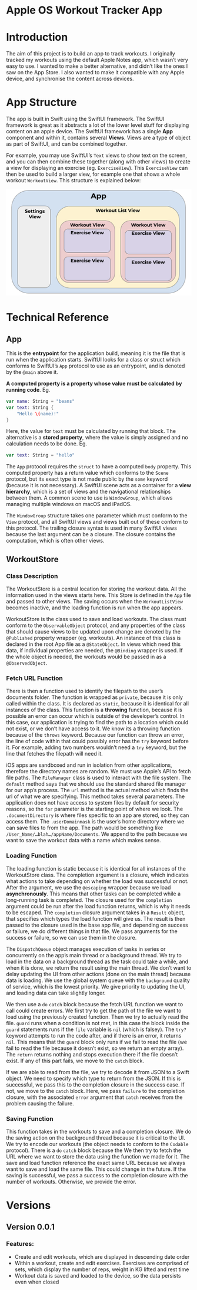 # Apple OS Workout Tracker App

# Introduction

The aim of this project is to build an app to track workouts. I originally tracked my workouts using the default Apple Notes app, which wasn’t very easy to use. I wanted to make a better alternative, and didn’t like the ones I saw on the App Store. I also wanted to make it compatible with any Apple device, and synchronise the content across devices.

# App Structure

The app is built in Swift using the SwiftUI framework. The SwiftUI framework is great as it abstracts a lot of the lower level stuff for displaying content on an apple device. The SwiftUI framework has a single **App** component and within it, contains several **Views**. Views are a type of object as part of SwiftUI, and can be combined together. 

For example, you may use SwiftUI’s `Text` views to show text on the screen, and you can then combine these together (along with other views) to create a view for displaying an exercise (eg. `ExerciseView`). This `ExerciseView` can then be used to build a larger view, for example one that shows a whole workout `WorkoutView`. This structure is explained below:

![App Structure](./images/structure.png)

# Technical Reference

## App

This is the **entrypoint** for the application build, meaning it is the file that is run when the application starts. SwiftUI looks for a class or struct which conforms to SwiftUI’s `App` protocol to use as an entrypoint, and is denoted by the `@main` above it. 

**A computed property is a property whose value must be calculated by running code**. Eg.

```swift
var name: String = "beans"
var text: String {
    "Hello \(name)!"
}
```

Here, the value for `text` must be calculated by running that block. The alternative is a **stored property**, where the value is simply assigned and no calculation needs to be done. Eg.

```swift
var text: String = "hello"
```

The `App` protocol requires the `struct` to have a computed `body` property. This computed property has a return value which conforms to the `Scene` protocol, but its exact type is not made public by the `some` keyword (because it is not necessary). A SwiftUI scene acts as a container for a **view hierarchy**, which is a set of views and the navigational relationships between them. A common scene to use is `WindowGroup`, which allows managing multiple windows on macOS and iPadOS. 

The `WindowGroup` structure takes one parameter which must conform to the `View` protocol, and all SwiftUI views and views built out of these conform to this protocol. The trailing closure syntax is used in many SwiftUI views because the last argument can be a closure. The closure contains the computation, which is often other views.

## WorkoutStore

### Class Description

The WorkoutStore is a central location for storing the workout data. All the information used in the views starts here. This Store is defined in the `App` file and passed to other views. The saving occurs when the `WorkoutListView` becomes inactive, and the loading function is run when the app appears.

WorkoutStore is the class used to save and load workouts. The class must conform to the `ObservableObject` protocol, and any properties of the class that should cause views to be updated upon change are denoted by the `@Published` property wrapper (eg. workouts). An instance of this class is declared in the root App file as a `@StateObject`. In views which need this data, if individual properties are needed, the `@Binding` wrapper is used. If the whole object is needed, the workouts would be passed in as a `@ObservedObject`. 

### Fetch URL Function

There is then a function used to identify the filepath to the user’s documents folder. The function is wrapped as `private`, because it is only called within the class. It is declared as `static`, because it is identical for all instances of the class. This function is a **throwing** function, because it is possible an error can occur which is outside of the developer’s control. In this case, our application is trying to find the path to a location which could not exist, or we don’t have access to it. We know its a throwing function because of the `throws` keyword. Because our function can throw an error, the line of code within that could possibly error has the `try` keyword before it. For example, adding two numbers wouldn’t need a `try` keyword, but the line that fetches the filepath will need it. 

iOS apps are sandboxed and run in isolation from other applications, therefore the directory names are random. We must use Apple’s API to fetch file paths. The `FileManager` class is used to interact with the file system. The `default` method says that we should use the standard shared file manager for our app’s process. The `url` method is the actual method which finds the url of what we are specifying. This method takes several parameters. The application does not have access to system files by default for security reasons, so the `for` parameter is the starting point of where we look. The `.documentDirectory` is where files specific to an app are stored, so they can access them. The `.userDomainmask` is the user’s home directory where we can save files to from the app. The path would be something like `/User_Name/…blah…/appName/Documents`. We append to the path because we want to save the workout data with a name which makes sense.

### Loading Function

The loading function is static because it is identical for all instances of the WorkoutStore class. The completion argument is a closure, which indicates what actions to take depending on whether the load was successful or not. After the argument, we use the `@escaping` wrapper because we load **asynchronously**. This means that other tasks can be completed while a long-running task is completed. The closure used for the `completion` argument could be run after the load function returns, which is why it needs to be escaped. The `completion` closure argument takes in a `Result` object, that specifies which types the load function will give us. The result is then passed to the closure used in the base app file, and depending on success or failure, we do different things in that file. We pass arguments for the success or failure, so we can use them in the closure.

The `DispatchQueue` object manages execution of tasks in series or concurrently on the app’s main thread or a background thread. We try to load in the data on a background thread as the task could take a while, and when it is done, we return the result using the main thread. We don’t want to delay updating the UI from other actions (done on the main thread) because data is loading. We use the global system queue with the `background` quality of service, which is the lowest priority. We give priority to updating the UI, and loading data can take slightly longer. 

We then use a `do` `catch` block because the fetch URL function we want to call could create errors. We first try to get the path of the file we want to load using the previously created function. Then we try to actually read the file. `guard` runs when a condition is not met, in this case the block inside the `guard` statements runs if the `file` variable is `nil` (which is falsey). The `try?` keyword attempts to run the code after, and if there is an error, it returns `nil`. This means that the `guard` block only runs if we fail to read the file (we fail to read the file because it doesn’t exist, so we return an empty array). The `return` returns nothing and stops execution there if the file doesn’t exist. If any of this part fails, we move to the `catch` block.

If we are able to read from the file, we try to decode it from JSON to a Swift object. We need to specify which type to return from the JSON. If this is successful, we pass this to the completion closure in the success case. If not, we move to the `catch` block. Here, we pass `failure` to the completion closure, with the associated `error` argument that `catch` receives from the problem causing the failure.

### Saving Function

This function takes in the workouts to save and a completion closure. We do the saving action on the background thread because it is critical to the UI. We try to encode our workouts (the object needs to conform to the `Codable` protocol). There is a `do` `catch` block because the We then try to fetch the URL where we want to store the data using the function we made for it. The save and load function reference the exact same URL because we always want to save and load the same file. This could change in the future. If the saving is successful, we pass a success to the completion closure with the number of workouts. Otherwise, we provide the error.

# Versions

## Version 0.0.1

### Features:

- Create and edit workouts, which are displayed in descending date order
- Within a workout, create and edit exercises. Exercises are comprised of sets, which display the number of reps, weight in KG lifted and rest time
- Workout data is saved and loaded to the device, so the data persists even when closed
